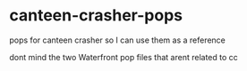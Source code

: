 # canteen-crasher-pops
pops for canteen crasher so I can use them as a reference


dont mind the two Waterfront pop files that arent related to cc
